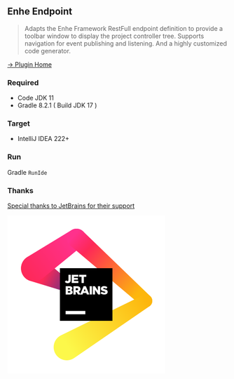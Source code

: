 ## Enhe Endpoint

> Adapts the Enhe Framework RestFull endpoint definition to provide a toolbar window to display the project controller tree. Supports navigation for event publishing and listening. And a highly customized code generator.

[-> Plugin Home](https://plugins.jetbrains.com/plugin/20660-enhe-endpoint)

### Required
- Code JDK 11
- Gradle 8.2.1 ( Build JDK 17 )

### Target
- IntelliJ IDEA 222+

### Run
Gradle `RunIde`


### Thanks
[Special thanks to JetBrains for their support](https://jb.gg/OpenSourceSupport)

![jb](imgs/jb_beam.svg)